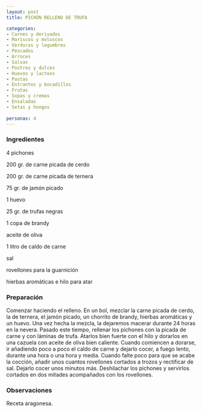 ```yaml
---
layout: post
title: PICHÓN RELLENO DE TRUFA

categories:
- Carnes y derivados
- Mariscos y moluscos
- Verduras y legumbres
- Pescados
- Arroces
- Salsas
- Postres y dulces
- Huevos y lacteos
- Pastas
- Entrantes y bocadillos
- Frutas
- Sopas y cremas
- Ensaladas
- Setas y hongos
 
personas: 4 
---
```

<h3>Ingredientes</h3>
4 pichones

200 gr. de carne picada de cerdo

200 gr. de carne picada de ternera

75 gr. de jamón picado

1 huevo

25 gr. de trufas negras

1 copa de brandy

aceite de oliva

1 litro de caldo de carne

sal

rovellones para la guarnición

hierbas aromáticas e hilo para atar

<h3>Preparación</h3>
Comenzar haciendo el relleno. En un bol, mezclar la carne picada de cerdo, la de ternera, el jamón picado, un chorrito de brandy, hierbas aromáticas y un huevo. Una vez hecha la mezcla, la dejaremos macerar durante 24 horas en la nevera. Pasado este tiempo, rellenar los pichones con la picada de carne y con láminas de trufa. Atarlos bien fuerte con el hilo y dorarlos en una cazuela con aceite de oliva bien caliente. Cuando comiencen a dorarse, ir añadiendo poco a poco el caldo de carne y dejarlo cocer, a fuego lento, durante una hora o una hora y media. Cuando falte poco para que se acabe la cocción, añadir unos cuantos rovellones cortados a trozos y rectificar de sal. Dejarlo cocer unos minutos más. Deshilachar los pichones y servirlos cortados en dos mitades acompañados con los rovellones.

<h3>Observaciones</h3>
Receta aragonesa.

